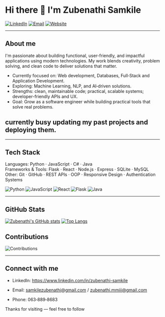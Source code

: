# Hi there 👋 I'm Zubenathi Samkile

[![LinkedIn](https://img.shields.io/badge/-LinkedIn-0A66C2?style=flat&logo=linkedin&logoColor=white)](https://www.linkedin.com/in/zubenathi-samkile)
[![Email](https://img.shields.io/badge/-Email-D14836?style=flat&logo=gmail&logoColor=white)](mailto:samkilezubenathi@gmail.com)
[![Website](https://img.shields.io/badge/portfolio-ff69b4)](https://your-portfolio.example)


---

## About me
I'm passionate about building functional, user-friendly, and impactful applications using modern technologies. My work blends creativity, problem solving, and clean code to deliver solutions that matter.

-  Currently focused on: Web development, Databases, Full‑Stack and Application Development.  
-  Exploring: Machine Learning, NLP, and AI‑driven solutions.  
-  Strengths: clean, maintainable code; practical, scalable systems; developer-friendly APIs and UX.  
-  Goal: Grow as a software engineer while building practical tools that solve real problems.

  ## currently busy updating my past projects and deploying them.

---

## Tech Stack
Languages: Python · JavaScript · C# · Java   
Frameworks & Tools: Flask · React · Node.js · Express · SQLite · MySQL  
Other: Git · GitHub · REST APIs · OOP · Responsive Design · Authentication Systems

![Python](https://img.shields.io/badge/-Python-3776AB?style=flat&logo=python&logoColor=white)
![JavaScript](https://img.shields.io/badge/-JavaScript-F7DF1E?style=flat&logo=javascript&logoColor=black)
![React](https://img.shields.io/badge/-React-61DAFB?style=flat&logo=react&logoColor=black)
![Flask](https://img.shields.io/badge/-Flask-000000?style=flat&logo=flask&logoColor=white)
![Java](https://img.shields.io/badge/-Java-007396?style=flat&logo=java&logoColor=white) 

---

## GitHub Stats
[![Zubenathi's GitHub stats](https://github-readme-stats.vercel.app/api?username=ZUBENATHI-SAMKILE&show_icons=true&theme=radical)](https://github.com/ZUBENATHI-SAMKILE)
[![Top Langs](https://github-readme-stats.vercel.app/api/top-langs/?username=ZUBENATHI-SAMKILE&layout=compact&theme=radical)](https://github.com/ZUBENATHI-SAMKILE)

## Contributions
![Contributions](https://github.com/users/ZUBENATHI-SAMKILE/contributions)

---

## Connect with me
- LinkedIn: https://www.linkedin.com/in/zubenathi-samkile  
- Email: samkilezubenathi@gmail.com / zubenathi.mmiii@gmail.com

- Phone: 063‑889‑8683 

Thanks for visiting — feel free to follow 
